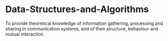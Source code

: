 # Data-Structures-and-Algorithms
To provide theoretical knowledge of information gathering, processing and sharing in communication systems, and of their structure, behaviour and mutual interaction.
